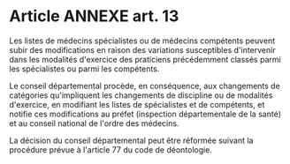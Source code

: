 # Article ANNEXE art. 13

Les listes de médecins spécialistes ou de médecins compétents peuvent subir des modifications en raison des variations susceptibles d'intervenir dans les modalités d'exercice des praticiens précédemment classés parmi les spécialistes ou parmi les compétents.

Le conseil départemental procède, en conséquence, aux changements de catégories qu'impliquent les changements de discipline ou de modalités d'exercice, en modifiant les listes de spécialistes et de compétents, et notifie ces modifications au préfet (inspection départementale de la santé) et au conseil national de l'ordre des médecins.

La décision du conseil départemental peut être réformée suivant la procédure prévue à l'article 77 du code de déontologie.
